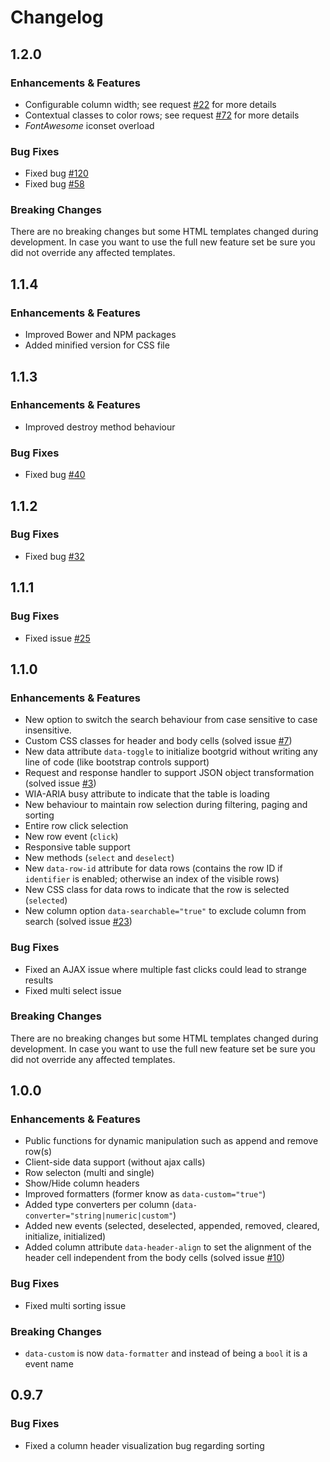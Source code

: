 # Changelog

## 1.2.0

### Enhancements & Features
- Configurable column width; see request [#22](http://github.com/rstaib/jquery-bootgrid/issues/22) for more details
- Contextual classes to color rows; see request [#72](http://github.com/rstaib/jquery-bootgrid/issues/72) for more details
- *FontAwesome* iconset overload

### Bug Fixes
- Fixed bug [#120](http://github.com/rstaib/jquery-bootgrid/issues/120)
- Fixed bug [#58](http://github.com/rstaib/jquery-bootgrid/issues/58)

### Breaking Changes
There are no breaking changes but some HTML templates changed during development. In case you want to use the full new feature set be sure you did not override any affected templates.

## 1.1.4

### Enhancements & Features
- Improved Bower and NPM packages
- Added minified version for CSS file

## 1.1.3

### Enhancements & Features
- Improved destroy method behaviour

### Bug Fixes
- Fixed bug [#40](http://github.com/rstaib/jquery-bootgrid/issues/40)

## 1.1.2

### Bug Fixes
- Fixed bug [#32](http://github.com/rstaib/jquery-bootgrid/issues/32)

## 1.1.1

### Bug Fixes
- Fixed issue [#25](http://github.com/rstaib/jquery-bootgrid/issues/25)

## 1.1.0

### Enhancements & Features
- New option to switch the search behaviour from case sensitive to case insensitive.
- Custom CSS classes for header and body cells (solved issue [#7](http://github.com/rstaib/jquery-bootgrid/issues/7))
- New data attribute `data-toggle` to initialize bootgrid without writing any line of code (like bootstrap controls support)
- Request and response handler to support JSON object transformation (solved issue [#3](http://github.com/rstaib/jquery-bootgrid/issues/3))
- WIA-ARIA busy attribute to indicate that the table is loading
- New behaviour to maintain row selection during filtering, paging and sorting
- Entire row click selection
- New row event (`click`)
- Responsive table support
- New methods (`select` and `deselect`)
- New `data-row-id` attribute for data rows (contains the row ID if `identifier` is enabled; otherwise an index of the visible rows)
- New CSS class for data rows to indicate that the row is selected (`selected`)
- New column option `data-searchable="true"` to exclude column from search (solved issue [#23](http://github.com/rstaib/jquery-bootgrid/issues/23))

### Bug Fixes
- Fixed an AJAX issue where multiple fast clicks could lead to strange results
- Fixed multi select issue

### Breaking Changes
There are no breaking changes but some HTML templates changed during development. In case you want to use the full new feature set be sure you did not override any affected templates.

## 1.0.0

### Enhancements & Features
- Public functions for dynamic manipulation such as append and remove row(s)
- Client-side data support (without ajax calls)
- Row selecton (multi and single)
- Show/Hide column headers
- Improved formatters (former know as `data-custom="true"`)
- Added type converters per column (`data-converter="string|numeric|custom"`)
- Added new events (selected, deselected, appended, removed, cleared, initialize, initialized)
- Added column attribute `data-header-align` to set the alignment of the header cell independent from the body cells (solved issue [#10](http://github.com/rstaib/jquery-bootgrid/issues/10))

### Bug Fixes
- Fixed multi sorting issue

### Breaking Changes
- `data-custom` is now `data-formatter` and instead of being a `bool` it is a event name

## 0.9.7

### Bug Fixes
- Fixed a column header visualization bug regarding sorting